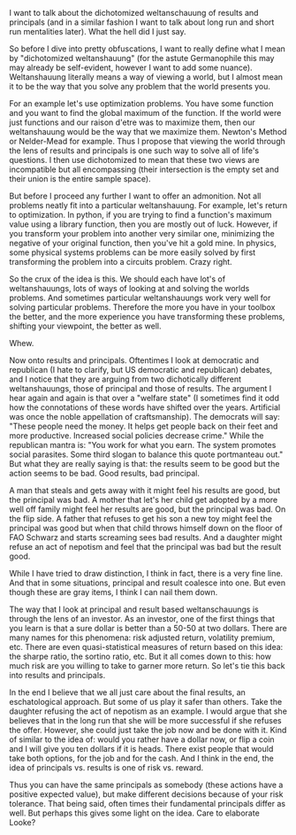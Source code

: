 I want to talk about the dichotomized weltanschauung of results and principals (and in a similar fashion I want to talk about long run and short run mentalities later). What the hell did I just say.

So before I dive into pretty obfuscations, I want to really define what I mean by "dichotomized weltanshauung" (for the astute Germanophile this may may already be self-evident, however I want to add some nuance). Weltanshauung literally means a way of viewing a world, but I almost mean it to be the way that you solve any problem that the world presents you. 

For an example let's use optimization problems. You have some function and you want to find the global maximum of the function. If the world were just functions and our raison d'etre was to maximize them, then our weltanshauung would be the way that we maximize them. Newton's Method or Nelder-Mead for example. Thus I propose that viewing the world through the lens of results and principals is one such way to solve all of life's questions. I then use dichotomized to mean that these two views are incompatible but all encompassing (their intersection is the empty set and their union is the entire sample space).

But before I proceed any further I want to offer an admonition. Not all problems neatly fit into a particular weltanshauung. For example, let's return to optimization. In python, if you are trying to find a function's maximum value using a library function, then you are mostly out of luck. However, if you transform your problem into another very similar one, minimizing the negative of your original function, then you've hit a gold mine. In physics, some physical systems problems can be more easily solved by first transforming the problem into a circuits problem. Crazy right. 

So the crux of the idea is this. We should each have lot's of weltanshauungs, lots of ways of looking at and solving the worlds problems. And sometimes particular weltanshauungs work very well for solving particular problems. Therefore the more you have in your toolbox the better, and the more experience you have transforming these problems, shifting your viewpoint, the better as well. 

Whew. 

Now onto results and principals. Oftentimes I look at democratic and republican (I hate to clarify, but US democratic and republican) debates, and I notice that they are arguing from two dichotically different weltanshauungs, those of principal and those of results. The argument I hear again and again is that over a "welfare state" (I sometimes find it odd how the connotations of these words have shifted over the years. Artificial was once the noble appellation of craftsmanship). The democrats will say: "These people need the money. It helps get people back on their feet and more productive. Increased social policies decrease crime." While the republican mantra is: "You work for what you earn. The system promotes social parasites. Some third slogan to balance this quote portmanteau out." But what they are really saying is that: the results seem to be good but the action seems to be bad. Good results, bad principal. 

A man that steals and gets away with it might feel his results are good, but the principal was bad. A mother that let's her child get adopted by a more well off family might feel her results are good, but the principal was bad. On the flip side. A father that refuses to get his son a new toy might feel the principal was good but when that child throws himself down on the floor of FAO Schwarz and starts screaming sees bad results. And a daughter might refuse an act of nepotism and feel that the principal was bad but the result good. 

While I have tried to draw distinction, I think in fact, there is a very fine line. And that in some situations, principal and result coalesce into one. But even though these are gray items, I think I can nail them down. 

The way that I look at principal and result based weltanschauungs is through the lens of an investor. As an investor, one of the first things that you learn is that a sure dollar is better than a 50-50 at two dollars. There are many names for this phenomena:  risk adjusted return, volatility premium, etc. There are even quasi-statistical measures of return based on this idea: the sharpe ratio, the sortino ratio, etc. But it all comes down to this: how much risk are you willing to take to garner more return. So let's tie this back into results and principals. 

In the end I believe that we all just care about the final results, an eschatological approach. But some of us play it safer than others. Take the daughter refusing the act of nepotism as an example. I would argue that she believes that in the long run that she will be more successful if she refuses the offer. However, she could just take the job now and be done with it. Kind of similar to the idea of: would you rather have a dollar now, or flip a coin and I will give you ten dollars if it is heads. There exist people that would take both options, for the job and for the cash. And I think in the end, the idea of principals vs. results is one of risk vs. reward. 

Thus you can have the same principals as somebody (these actions have a positive expected value), but make different decisions because of your risk tolerance. That being said, often times their fundamental principals differ as well. But perhaps this gives some light on the idea. Care to elaborate Looke? 




